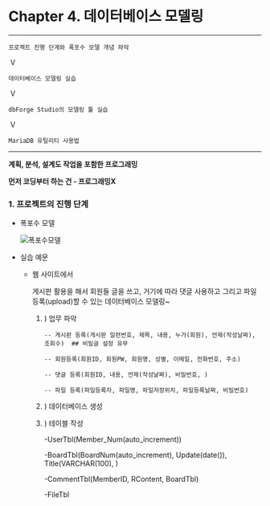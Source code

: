 # Chapter 4. 데이터베이스 모델링

---

```
프로젝트 진행 단계와 폭포수 모델 개념 파악
```

​                                V

```
데이터베이스 모델링 실습
```

​								V

```
dbForge Studio의 모델링 툴 실습
```

​								V

```
MariaDB 유틸리티 사용법
```

---

**계획, 분석, 설계도 작업을 포함한 프로그래밍**

**먼저 코딩부터 하는 건 - 프로그래밍X**



### 1. 프로젝트의 진행 단계

* 폭포수 모델

  ![폭포수모델](C:\Users\SONG\multi_campus\DB\폭포수모델.png)





* 실습 예문 

  * 웹 사이트에서

    게시판 활용을 해서 회원들 글을 쓰고, 거기에 따라 댓글 사용하고
    그리고 파일 등록(upload)할 수 있는 데이터베이스 모델링~

    1. ) 업무 파악 

       ```
       -- 게시판 등록(게시판 일련번호, 제목, 내용, 누가(회원), 언제(작성날짜), 조회수)  ## 비밀글 설정 유무
       ```

       ```
       -- 회원등록(회원ID, 회원PW, 회원명, 성별, 이메일, 전화번호, 주소)
       ```

       ```
       -- 댓글 등록(회원ID, 내용, 언제(작성날짜), 비밀번호, )
       ```

       ```
       -- 파일 등록(파일등록자, 파일명, 파일저장위치, 파일등록날짜, 비밀번호)
       ```

    2. ) 데이터베이스 생성

    3. ) 테이블 작성

       -UserTbl(Member_Num(auto_increment))

       -BoardTbl(BoardNum(auto_increment), Update(date()), Title(VARCHAR(100), )

       -CommentTbl(MemberID, RContent, BoardTbl)

       -FileTbl